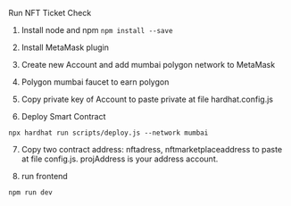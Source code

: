 Run NFT Ticket Check
1. Install node and npm
   `npm install --save`
2. Install MetaMask plugin

3. Create new Account and add mumbai polygon network to MetaMask

4. Polygon mumbai faucet to earn polygon 

5. Copy private key of Account to paste private at file hardhat.config.js

6. Deploy Smart Contract

`npx hardhat run scripts/deploy.js --network mumbai`

7. Copy two contract address: nftadress, nftmarketplaceaddress to paste at file config.js. projAddress is your address account.

8. run frontend 

`npm run dev`